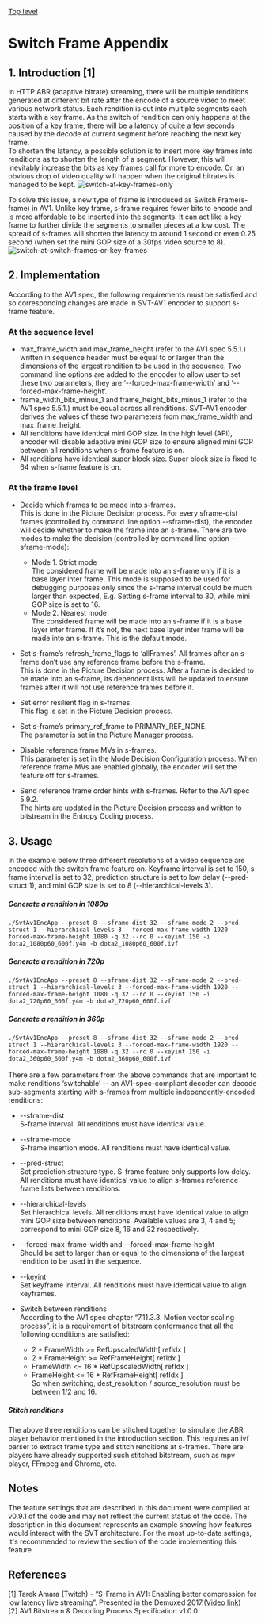 [Top level](../README.md)

# Switch Frame Appendix
## 1. Introduction [1]
In HTTP ABR (adaptive bitrate) streaming, there will be multiple renditions
generated at different bit rate after the encode of a source video to meet
various network status. Each rendition is cut into multiple segments each
starts with a key frame. As the switch of rendition can only happens at the
position of a key frame, there will be a latency of quite a few seconds caused
by the decode of current segment before reaching the next key frame. <br> To
shorten the latency, a possible solution is to insert more key frames into
renditions as to shorten the length of a segment. However, this will inevitably
increase the bits as key frames call for more to encode. Or, an obvious drop of
video quality will happen when the original bitrates is managed to be kept.
![switch-at-key-frames-only](./img/switch-at-key-frames-only.png)


To solve this issue, a new type of frame is introduced as Switch Frame(s-frame)
in AV1. Unlike key frame, s-frame requires fewer bits to encode and is more
affordable to be inserted into the segments. It can act like a key frame to
further divide the segments to smaller pieces at a low cost. The spread of
s-frames will shorten the latency to around 1 second or even 0.25 second (when
set the mini GOP size of a 30fps video source to 8).
![switch-at-switch-frames-or-key-frames](./img/switch-at-switch-frames-or-key-frames.png)

## 2. Implementation
According to the AV1 spec, the following requirements must be satisfied and so
corresponding changes are made in SVT-AV1 encoder to support s-frame feature.

### At the sequence level
  - max_frame_width and max_frame_height (refer to the AV1 spec 5.5.1.) written in sequence header must be equal to or larger than the dimensions of the largest rendition to be used in the sequence.
Two command line options are added to the encoder to allow user to set these two parameters, they are ‘--forced-max-frame-width’ and ‘--forced-max-frame-height’.
  - frame_width_bits_minus_1 and frame_height_bits_minus_1 (refer to the AV1 spec 5.5.1.) must be equal across all renditions.
SVT-AV1 encoder derives the values of these two parameters from max_frame_width and max_frame_height.
  - All renditions have identical mini GOP size.
In the high level (API), encoder will disable adaptive mini GOP size to ensure aligned mini GOP between all renditions when s-frame feature is on.
  - All renditions have identical super block size.
Super block size is fixed to 64 when s-frame feature is on.

### At the frame level
  - Decide which frames to be made into s-frames.<br>
This is done in the Picture Decision process. For every sframe-dist frames
(controlled by command line option --sframe-dist), the encoder will decide
whether to make the frame into an s-frame. There are two modes to make the
decision (controlled by command line option --sframe-mode):
    * Mode 1. Strict mode<br>
The considered frame will be made into an s-frame only if it is a base layer
inter frame. This mode is supposed to be used for debugging purposes only since
the s-frame interval could be much larger than expected, E.g. Setting s-frame
interval to 30, while mini GOP size is set to 16.
    * Mode 2. Nearest mode<br>
The considered frame will be made into an s-frame if it is a base layer inter
frame. If it’s not, the next base layer inter frame will be made into an
s-frame. This is the default mode.

  - Set s-frame’s refresh_frame_flags to ‘allFrames’. All frames after an s-frame don’t use any reference frame before the s-frame.<br>
This is done in the Picture Decision process. After a frame is decided to be
made into an s-frame, its dependent lists will be updated to ensure frames
after it will not use reference frames before it.

  - Set error resilient flag in s-frames.<br>
This flag is set in the Picture Decision process.

  - Set s-frame’s primary_ref_frame to PRIMARY_REF_NONE.<br>
The parameter is set in the Picture Manager process.

  - Disable reference frame MVs in s-frames.<br>
This parameter is set in the Mode Decision Configuration process. When
reference frame MVs are enabled globally, the encoder will set the feature off
for s-frames.

  - Send reference frame order hints with s-frames. Refer to the AV1 spec 5.9.2.<br>
The hints are updated in the Picture Decision process and written to bitstream
in the Entropy Coding process.

## 3. Usage
In the example below three different resolutions of a video sequence are
encoded with the switch frame feature on. Keyframe interval is set to 150,
s-frame interval is set to 32, prediction structure is set to low delay
(--pred-struct 1), and mini GOP size is set to 8 (--hierarchical-levels 3).

##### Generate a rendition in 1080p
```./SvtAv1EncApp --preset 8 --sframe-dist 32 --sframe-mode 2 --pred-struct 1 --hierarchical-levels 3 --forced-max-frame-width 1920 --forced-max-frame-height 1080 -q 32 --rc 0 --keyint 150 -i dota2_1080p60_600f.y4m -b dota2_1080p60_600f.ivf```

##### Generate a rendition in 720p
```./SvtAv1EncApp --preset 8 --sframe-dist 32 --sframe-mode 2 --pred-struct 1 --hierarchical-levels 3 --forced-max-frame-width 1920 --forced-max-frame-height 1080 -q 32 --rc 0 --keyint 150 -i dota2_720p60_600f.y4m -b dota2_720p60_600f.ivf```

##### Generate a rendition in 360p
```./SvtAv1EncApp --preset 8 --sframe-dist 32 --sframe-mode 2 --pred-struct 1 --hierarchical-levels 3 --forced-max-frame-width 1920 --forced-max-frame-height 1080 -q 32 --rc 0 --keyint 150 -i dota2_360p60_600f.y4m -b dota2_360p60_600f.ivf```
<br><br>
There are a few parameters from the above commands that are important to make renditions ‘switchable’ -- an AV1-spec-compliant decoder can decode sub-segments starting with s-frames from multiple independently-encoded renditions:

  - --sframe-dist<br>
    S-frame interval. All renditions must have identical value.

  - --sframe-mode<br>
    S-frame insertion mode. All renditions must have identical value.

  - --pred-struct<br>
    Set prediction structure type. S-frame feature only supports low delay. All
    renditions must have identical value to align s-frames reference frame
    lists between renditions.

  - --hierarchical-levels<br>
    Set hierarchical levels. All renditions must have identical value to align
    mini GOP size between renditions. Available values are 3, 4 and 5;
    correspond to mini GOP size 8, 16 and 32 respectively.

  - --forced-max-frame-width and --forced-max-frame-height<br>
    Should be set to larger than or equal to the dimensions of the largest
    rendition to be used in the sequence.

  - --keyint<br>
    Set keyframe interval. All renditions must have identical value to align keyframes.

  - Switch between renditions<br>
    According to the AV1 spec chapter “7.11.3.3. Motion vector scaling
    process”, it is a requirement of bitstream conformance that all the
    following conditions are satisfied:<br>
    - 2 * FrameWidth >= RefUpscaledWidth[ refIdx ]<br>
    - 2 * FrameHeight >= RefFrameHeight[ refIdx ]<br>
    - FrameWidth <= 16 * RefUpscaledWidth[ refIdx ]<br>
    - FrameHeight <= 16 * RefFrameHeight[ refIdx ]<br>
    So when switching, dest_resolution / source_resolution must be between 1/2 and 16.

##### Stitch renditions
The above three renditions can be stitched together to simulate the ABR player
behavior mentioned in the introduction section. This requires an ivf parser to
extract frame type and stitch renditions at s-frames. There are players have
already supported such stitched bitstream, such as mpv player, FFmpeg and
Chrome, etc.

## Notes
The feature settings that are described in this document were compiled at
v0.9.1 of the code and may not reflect the current status of the code. The
description in this document represents an example showing how features would
interact with the SVT architecture. For the most up-to-date settings, it's
recommended to review the section of the code implementing this feature.

## References
[1] Tarek Amara (Twitch) - “S-Frame in AV1: Enabling better compression for low latency live streaming”. Presented in the Demuxed 2017.([Video link](https://www.youtube.com/watch?v=o5sJX6VA34o&list=PLkyaYNWEKcOfntbMd6KtHhF7qpL9hj6of&index=3&ab_channel=Demuxed))<br>
[2] AV1 Bitstream & Decoding Process Specification v1.0.0

